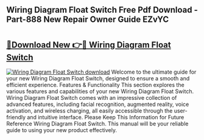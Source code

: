 ## Wiring Diagram Float Switch Free Pdf Download - Part-888 New Repair Owner Guide EZvYC

# <h2><a href="http://dfmbs2i.blite.top/?on=Wiring+Diagram+Float+Switch">🔗Download New 👉🔴 Wiring Diagram Float Switch</a></h2>

[![Wiring Diagram Float Switch download](https://i.imgur.com/lujVjoI.png)](http://dfmbs2i.blite.top/?on=Wiring+Diagram+Float+Switch)
Welcome to the ultimate guide for your new Wiring Diagram Float Switch, designed to ensure a smooth and efficient experience. Features & Functionality This section explores the various features and capabilities of your new Wiring Diagram Float Switch. Wiring Diagram Float Switch comes with an impressive collection of advanced features, including facial recognition, augmented reality, voice activation, and wireless charging, all easily accessible through the user-friendly and intuitive interface. Please Keep This Information for Future Reference Wiring Diagram Float Switch. This manual will be your reliable guide to using your new product effectively.
